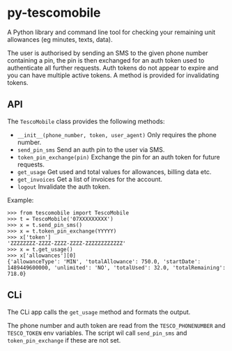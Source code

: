 # py-tescomobile

A Python library and command line tool for checking your remaining unit
allowances (eg minutes, texts, data).

The user is authorised by sending an SMS to the given phone number containing a
pin, the pin is then exchanged for an auth token used to authenticate all
further requests. Auth tokens do not appear to expire and you can have multiple
active tokens. A method is provided for invalidating tokens.

## API

The ```TescoMobile``` class provides the following methods:

- ```__init__(phone_number, token, user_agent)``` Only requires the phone
number.
- ```send_pin_sms``` Send an auth pin to the user via SMS.
- ```token_pin_exchange(pin)``` Exchange the pin for an auth token for future
requests.
- ```get_usage``` Get used and total values for allowances, billing data etc.
- ```get_invoices``` Get a list of invoices for the account.
- ```logout``` Invalidate the auth token.

Example:

```
>>> from tescomobile import TescoMobile
>>> t = TescoMobile('07XXXXXXXXX')
>>> x = t.send_pin_sms()
>>> x = t.token_pin_exchange(YYYYY)
>>> x['token']
'ZZZZZZZZ-ZZZZ-ZZZZ-ZZZZ-ZZZZZZZZZZZZ'
>>> x = t.get_usage()
>>> x['allowances'][0]
{'allowanceType': 'MIN', 'totalAllowance': 750.0, 'startDate': 1489449600000, 'unlimited': 'NO', 'totalUsed': 32.0, 'totalRemaining': 718.0}
```

## CLi

The CLi app calls the ```get_usage``` method and formats the output.

The phone number and auth token are read from the ```TESCO_PHONENUMBER``` and
```TESCO_TOKEN``` env variables. The script wil call ```send_pin_sms``` and
```token_pin_exchange``` if these are not set.